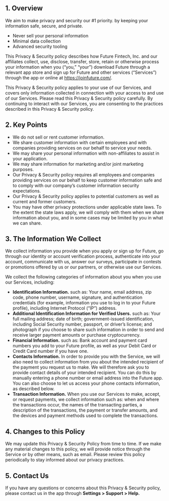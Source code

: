 ## 1. Overview
We aim to make privacy and security our #1 priority. by keeping your information safe, secure, and private.

- Never sell your personal information
- Minimal data collection
- Advanced security tooling

This Privacy & Security policy describes how Future Fintech, Inc. and our affiliates collect, use, disclose, transfer, store, retain or otherwise process your information when you (“you,” “your”) download Future through a relevant app store and sign up for Future and other services (“Services”) through the app or online at https://joinfuture.com/.

This Privacy & Security policy applies to your use of our Services, and covers only information collected in connection with your access to and use of our Services. Please read this Privacy & Security policy carefully. By continuing to interact with our Services, you are consenting to the practices described in this Privacy & Security policy.

## 2. Key Points
- We do not sell or rent customer information.
- We share customer information with certain employees and with companies providing services on our behalf to service your needs.
- We may share your personal information with non-affiliates to assist in your application.
- We may share information for marketing and/or joint marketing purposes.
- Our Privacy & Security policy requires all employees and companies providing services on our behalf to keep customer information safe and to comply with our company’s customer information security expectations.
- Our Privacy & Security policy applies to potential customers as well as current and former customers.
- You may have other privacy protections under applicable state laws. To the extent the state laws apply, we will comply with them when we share information about you, and in some cases may be limited by you in what we can share.

## 3. The Information We Collect
We collect information you provide when you apply or sign up for Future, go through our identity or account verification process, authenticate into your account, communicate with us, answer our surveys, participate in contests or promotions offered by us or our partners, or otherwise use our Services.

We collect the following categories of information about you when you use our Services, including:

- **Identification Information.** such as: Your name, email address, zip code, phone number, username, signature, and authentication credentials (for example, information you use to log in to your Future profile), including Internet Protocol (“IP”) address.
- **Additional Identification Information for Verified Users.** such as: Your full mailing address; date of birth; government-issued identification, including Social Security number, passport, or driver’s license; and photograph if you choose to share such information in order to send and receive larger payment amounts or purchase cryptocurrency.
- **Financial Information.** such as: Bank account and payment card numbers you add to your Future profile, as well as your Debit Card or Credit Card number if you have one.
- **Contacts Information.** In order to provide you with the Service, we will also need to collect information from you about the intended recipient of the payment you request us to make. We will therefore ask you to provide contact details of your intended recipient. You can do this by manually entering a phone number or email address into the Future app. You can also choose to let us access your phone contacts information, as described below.
- **Transaction Information.** When you use our Services to make, accept, or request payments, we collect information such as: when and where the transactions occur, the names of the transacting parties, a description of the transactions, the payment or transfer amounts, and the devices and payment methods used to complete the transactions.

## 4. Changes to this Policy
We may update this Privacy & Security Policy from time to time. If we make any material changes to this policy, we will provide notice through the Service or by other means, such as email. Please review this policy periodically to stay informed about our privacy practices.

## 5. Contact Us
If you have any questions or concerns about this Privacy & Security policy, please contact us in the app through **Settings > Support > Help.**
